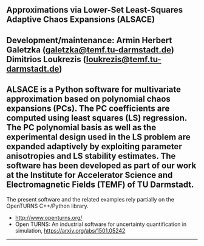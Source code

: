 Approximations via Lower-Set Least-Squares Adaptive Chaos Expansions 
(ALSACE)
--------------------------------------------------------------------------------

Development/maintenance: 
Armin Herbert Galetzka (galetzka@temf.tu-darmstadt.de)
Dimitrios Loukrezis (loukrezis@temf.tu-darmstadt.de)
--------------------------------------------------------------------------------

ALSACE is a Python software for multivariate approximation based on polynomial 
chaos expansions (PCs). The PC coefficients are computed using least squares 
(LS) regression. The PC polynomial basis as well as the experimental design used
in the LS problem are expanded adaptively by exploiting parameter anisotropies 
and LS stability estimates. The software has been developed as part of our work 
at the Institute for Accelerator Science and Electromagnetic Fields (TEMF) of TU 
Darmstadt. 
--------------------------------------------------------------------------------

The present software and the related examples rely partially on the OpenTURNS 
C++/Python library.
- http://www.openturns.org/ 
- Open TURNS: An industrial software for uncertainty quantification in 
simulation, https://arxiv.org/abs/1501.05242 
--------------------------------------------------------------------------------
